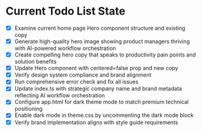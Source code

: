 <!-- DO NOT EDIT - Managed by todo_list tool -->
<!-- Updated: 2025-09-26T16:49:22.213Z -->

# Current Todo List State

- [x] Examine current home page Hero component structure and existing copy
- [x] Generate high-quality hero image showing product managers thriving with AI-powered workflow orchestration
- [x] Create compelling hero copy that speaks to productivity pain points and solution benefits
- [x] Update Hero component with centered=false prop and new copy
- [x] Verify design system compliance and brand alignment
- [x] Run comprehensive error check and fix all issues
- [x] Update index.ts with strategic company name and brand metadata reflecting AI workflow orchestration
- [x] Configure app.html for dark theme mode to match premium technical positioning
- [x] Enable dark mode in theme.css by uncommenting the dark mode block
- [x] Verify brand implementation aligns with style guide requirements
